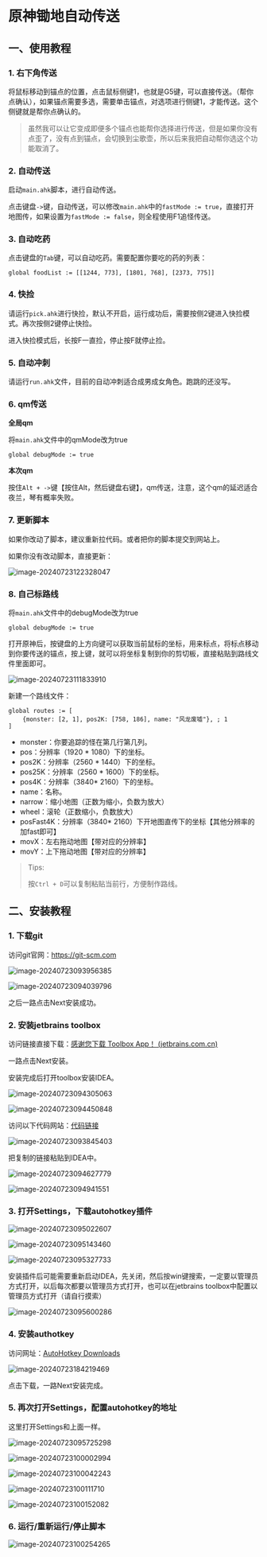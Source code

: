 # 原神锄地自动传送

## 一、使用教程

### 1. 右下角传送

将鼠标移动到锚点的位置，点击鼠标侧键1，也就是G5键，可以直接传送。（帮你点确认），如果锚点需要多选，需要单击锚点，对选项进行侧键1，才能传送。这个侧键就是帮你点确认的。

> 虽然我可以让它变成即便多个锚点也能帮你选择进行传送，但是如果你没有点歪了，没有点到锚点，会切换到尘歌壶，所以后来我把自动帮你选这个功能取消了。



### 2. 自动传送

启动`main.ahk`脚本，进行自动传送。

点击键盘`->`键，自动传送，可以修改`main.ahk`中的`fastMode := true`，直接打开地图传，如果设置为`fastMode := false`，则全程使用F1追怪传送。



### 3. 自动吃药

点击键盘的`Tab`键，可以自动吃药。需要配置你要吃的药的列表：

```
global foodList := [[1244, 773], [1801, 768], [2373, 775]]
```



### 4. 快捡

请运行`pick.ahk`进行快捡，默认不开启，运行成功后，需要按侧2键进入快捡模式。再次按侧2键停止快捡。

进入快捡模式后，长按F一直捡，停止按F就停止捡。



### 5. 自动冲刺

请运行`run.ahk`文件，目前的自动冲刺适合成男成女角色。跑跳的还没写。



### 6. qm传送

**全局qm**

将`main.ahk`文件中的qmMode改为true

```
global debugMode := true
```

**本次qm**

按住`Alt + ->`键【按住Alt，然后键盘右键】，qm传送，注意，这个qm的延迟适合夜兰，琴有概率失败。



### 7. 更新脚本

如果你改动了脚本，建议重新拉代码。或者把你的脚本提交到网站上。

如果你没有改动脚本，直接更新：

![image-20240723122328047](./README.assets/image-20240723122328047.png)



### 8. 自己标路线

将`main.ahk`文件中的debugMode改为true

```
global debugMode := true
```

打开原神后，按键盘的上方向键可以获取当前鼠标的坐标，用来标点，将标点移动到你要传送的锚点，按上键，就可以将坐标复制到你的剪切板，直接粘贴到路线文件里面即可。

![image-20240723111833910](./README.assets/image-20240723111833910.png)

新建一个路线文件：

```
global routes := [
    {monster: [2, 1], pos2K: [758, 186], name: "风龙废墟"}, ; 1
]
```

- monster：你要追踪的怪在第几行第几列。
- pos：分辨率（1920 * 1080）下的坐标。
- pos2K：分辨率（2560 * 1440）下的坐标。
- pos25K：分辨率（2560 * 1600）下的坐标。
- pos4K：分辨率（3840* 2160）下的坐标。
- name：名称。
- narrow：缩小地图（正数为缩小，负数为放大）
- wheel：滚轮（正数缩小，负数放大）
- posFast4K：分辨率（3840* 2160）下开地图直传下的坐标【其他分辨率的加fast即可】
- movX：左右拖动地图【带对应的分辨率】
- movY：上下拖动地图【带对应的分辨率】

> Tips:
>
> 按`Ctrl + D`可以复制粘贴当前行，方便制作路线。



## 二、安装教程

### 1. 下载git

访问git官网：https://git-scm.com

![image-20240723093956385](./README.assets/image-20240723093956385.png)

![image-20240723094039796](./README.assets/image-20240723094039796.png)

之后一路点击Next安装成功。



### 2. 安装jetbrains toolbox

访问链接直接下载：[感谢您下载 Toolbox App！ (jetbrains.com.cn)](https://www.jetbrains.com.cn/toolbox-app/download/download-thanks.html)

一路点击Next安装。

安装完成后打开toolbox安装IDEA。

![image-20240723094305063](./README.assets/image-20240723094305063.png)

![image-20240723094450848](./README.assets/image-20240723094450848.png)



访问以下代码网站：[代码链接](http://106.55.181.191:12200/root/game_helper)

![image-20240723093845403](./README.assets/image-20240723093845403.png)



把复制的链接粘贴到IDEA中。

![image-20240723094627779](./README.assets/image-20240723094627779.png)

![image-20240723094941551](./README.assets/image-20240723094941551.png)



### 3. 打开Settings，下载autohotkey插件

![image-20240723095022607](./README.assets/image-20240723095022607.png)

![image-20240723095143460](./README.assets/image-20240723095143460.png)

![image-20240723095327733](./README.assets/image-20240723095327733.png)

安装插件后可能需要重新启动IDEA，先关闭，然后按win键搜索，一定要以管理员方式打开，以后每次都要以管理员方式打开，也可以在jetbrains toolbox中配置以管理员方式打开（请自行摸索）

![image-20240723095600286](./README.assets/image-20240723095600286.png)

### 4. 安装authotkey

访问网址：[AutoHotkey Downloads](https://www.autohotkey.com/download/)

![image-20240723184219469](./README.assets/image-20240723184219469.png)

点击下载，一路Next安装完成。



### 5. 再次打开Settings，配置autohotkey的地址

这里打开Settings和上面一样。

![image-20240723095725298](./README.assets/image-20240723095725298.png)

![image-20240723100002994](./README.assets/image-20240723100002994.png)

![image-20240723100042243](./README.assets/image-20240723100042243.png)

![image-20240723100111710](./README.assets/image-20240723100111710.png)

![image-20240723100152082](./README.assets/image-20240723100152082.png)



### 6. 运行/重新运行/停止脚本

![image-20240723100254265](./README.assets/image-20240723100254265.png)



